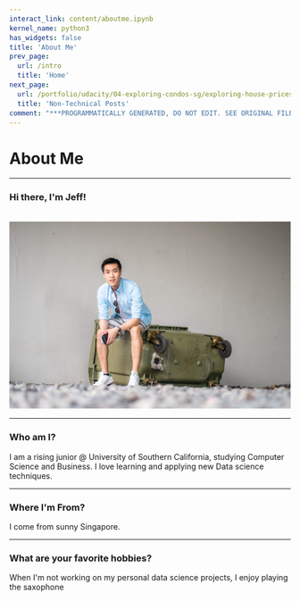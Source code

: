 ```yaml
---
interact_link: content/aboutme.ipynb
kernel_name: python3
has_widgets: false
title: 'About Me'
prev_page:
  url: /intro
  title: 'Home'
next_page:
  url: /portfolio/udacity/04-exploring-condos-sg/exploring-house-prices-singapore-part-3-crispdm-non-technical
  title: 'Non-Technical Posts'
comment: "***PROGRAMMATICALLY GENERATED, DO NOT EDIT. SEE ORIGINAL FILES IN /content***"
---
```



# About Me

---
### Hi there, I'm Jeff!
<br>
<img src='./images/header.jpg'>

---
### Who am I?
I am a rising junior @ University of Southern California, studying Computer Science and Business. I love learning and applying new Data science techniques.

---
### Where I'm From?
I come from sunny Singapore.

---
### What are your favorite hobbies?
When I'm not working on my personal data science projects, I enjoy playing the saxophone

